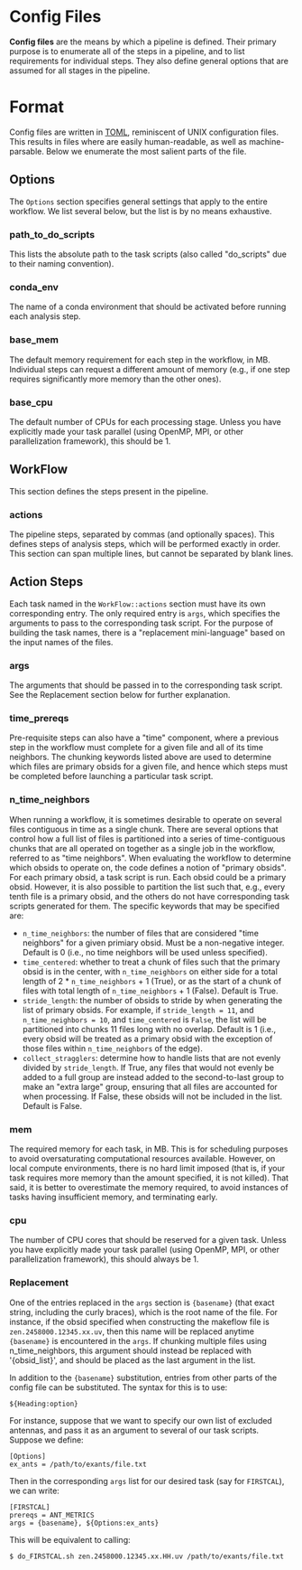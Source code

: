 # Config Files

**Config files** are the means by which a pipeline is defined. Their primary
purpose is to enumerate all of the steps in a pipeline, and to list requirements
for individual steps. They also define general options that are assumed for all
stages in the pipeline.

# Format

Config files are written in [TOML](https://en.wikipedia.org/wiki/TOML),
reminiscent of UNIX configuration files. This results in files where are easily
human-readable, as well as machine-parsable. Below we enumerate the most salient
parts of the file.

## Options

The `Options` section specifies general settings that apply to the entire
workflow. We list several below, but the list is by no means exhaustive.

### path_to_do_scripts

This lists the absolute path to the task scripts (also called "do_scripts" due
to their naming convention).

### conda_env

The name of a conda environment that should be activated before running each
analysis step.

### base_mem

The default memory requirement for each step in the workflow, in MB. Individual
steps can request a different amount of memory (e.g., if one step requires
significantly more memory than the other ones).

### base_cpu

The default number of CPUs for each processing stage. Unless you have explicitly
made your task parallel (using OpenMP, MPI, or other parallelization framework),
this should be 1.


## WorkFlow

This section defines the steps present in the pipeline.

### actions

The pipeline steps, separated by commas (and optionally spaces). This defines
steps of analysis steps, which will be performed exactly in order. This section
can span multiple lines, but cannot be separated by blank lines.

## Action Steps

Each task named in the `WorkFlow::actions` section must have its own
corresponding entry. The only required entry is `args`, which specifies the
arguments to pass to the corresponding task script. For the purpose of building
the task names, there is a "replacement mini-language" based on the input names
of the files.

### args

The arguments that should be passed in to the corresponding task script. See the
Replacement section below for further explanation.

### time_prereqs

Pre-requisite steps can also have a "time" component, where a previous step in
the workflow must complete for a given file and all of its time neighbors. The
chunking keywords listed above are used to determine which files are primary
obsids for a given file, and hence which steps must be completed before
launching a particular task script.

### n_time_neighbors

When running a workflow, it is sometimes desirable to operate on several files
contiguous in time as a single chunk. There are several options that control how
a full list of files is partitioned into a series of time-contiguous chunks that
are all operated on together as a single job in the workflow, referred to as
"time neighbors". When evaluating the workflow to determine which obsids to
operate on, the code defines a notion of "primary obsids". For each primary
obsid, a task script is run. Each obsid could be a primary obsid.  However, it
is also possible to partition the list such that, e.g., every tenth file is a
primary obsid, and the others do not have corresponding task scripts generated
for them. The specific keywords that may be specified are:

* `n_time_neighbors`: the number of files that are considered "time neighbors"
  for a given primiary obsid. Must be a non-negative integer. Default is 0
  (i.e., no time neighbors will be used unless specified).
* `time_centered`: whether to treat a chunk of files such that the primary obsid
  is in the center, with `n_time_neighbors` on either side for a total length of
  2 * `n_time_neighbors` + 1 (True), or as the start of a chunk of files with
  total length of `n_time_neighbors` + 1 (False). Default is True.
* `stride_length`: the number of obsids to stride by when generating the list of
  primary obsids. For example, if `stride_length = 11`, and `n_time_neighbors =
  10`, and `time_centered` is `False`, the list will be partitioned into chunks
  11 files long with no overlap. Default is 1 (i.e., every obsid will be treated
  as a primary obsid with the exception of those files within `n_time_neighbors`
  of the edge).
* `collect_stragglers`: determine how to handle lists that are not evenly
  divided by `stride_length`. If True, any files that would not evenly be added
  to a full group are instead added to the second-to-last group to make an
  "extra large" group, ensuring that all files are accounted for when
  processing. If False, these obsids will not be included in the list. Default
  is False.


### mem

The required memory for each task, in MB. This is for scheduling purposes to
avoid oversaturating computational resources available. However, on local
compute environments, there is no hard limit imposed (that is, if your task
requires more memory than the amount specified, it is not killed). That said, it
is better to overestimate the memory required, to avoid instances of tasks
having insufficient memory, and terminating early.

### cpu

The number of CPU cores that should be reserved for a given task. Unless you
have explicitly made your task parallel (using OpenMP, MPI, or other
parallelization framework), this should always be 1.


### Replacement

One of the entries replaced in the `args` section is `{basename}` (that exact
string, including the curly braces), which is the root name of the file. For
instance, if the obsid specified when constructing the makeflow file is
`zen.2458000.12345.xx.uv`, then this name will be replaced anytime `{basename}`
is encountered in the `args`. If chunking multiple files using n_time_neighbors,
this argument should instead be replaced with '{obsid_list}', and should be
placed as the last argument in the list.

In addition to the `{basename}` substitution, entries from other parts of the
config file can be substituted. The syntax for this is to use:
```
${Heading:option}
```

For instance, suppose that we want to specify our own list of excluded antennas,
and pass it as an argument to several of our task scripts. Suppose we define:

```
[Options]
ex_ants = /path/to/exants/file.txt
```

Then in the corresponding `args` list for our desired task (say for `FIRSTCAL`),
we can write:

```
[FIRSTCAL]
prereqs = ANT_METRICS
args = {basename}, ${Options:ex_ants}
```

This will be equivalent to calling:
```bash
$ do_FIRSTCAL.sh zen.2458000.12345.xx.HH.uv /path/to/exants/file.txt
```

